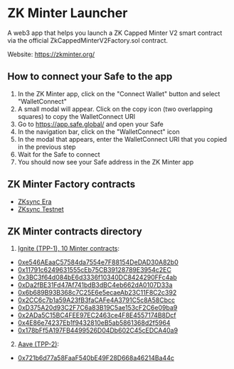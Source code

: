 # ZK Minter Launcher

A web3 app that helps you launch a ZK Capped Minter V2 smart contract via the official ZkCappedMinterV2Factory.sol contract.

Website: https://zkminter.org/ 

## How to connect your Safe to the app

1. In the ZK Minter app, click on the "Connect Wallet" button and select "WalletConnect"
2. A small modal will appear. Click on the copy icon (two overlapping squares) to copy the WalletConnect URI
3. Go to https://app.safe.global/ and open your Safe
4. In the navigation bar, click on the "WalletConnect" icon
5. In the modal that appears, enter the WalletConnect URI that you copied in the previous step
6. Wait for the Safe to connect
7. You should now see your Safe address in the ZK Minter app

## ZK Minter Factory contracts

- [ZKsync Era](https://era.zksync.network/address/0x0400E6bc22B68686Fb197E91f66E199C6b0DDD6a)
- [ZKsync Testnet](https://sepolia.explorer.zksync.io/address/0x329CE320a0Ef03F8c0E01195604b5ef7D3Fb150E)

## ZK Minter contracts directory

1. [Ignite (TPP-1), 10 Minter contracts](https://forum.zknation.io/t/tpp-001-zksync-ignite-program-the-ignite-program/168/125#capped-minters-17):
  - [0xe546AEaaC57584da7554e7F88154DeDAD30A82b0](https://era.zksync.network/address/0xe546AEaaC57584da7554e7F88154DeDAD30A82b0)
  - [0x11791c6249631555cEb75CB39128789E3954c2EC](https://era.zksync.network/address/0x11791c6249631555cEb75CB39128789E3954c2EC)
  - [0x3BC3f64d084bE6d3336f10340DC8424290FFc4ab](https://era.zksync.network/address/0x3BC3f64d084bE6d3336f10340DC8424290FFc4ab)
  - [0xDa2fBE31Fd47Af741bdB3dBC4eb662dA0107D33a](https://era.zksync.network/address/0xDa2fBE31Fd47Af741bdB3dBC4eb662dA0107D33a)
  - [0x6b689B93B368c7C25E6e5ecaeAb23C11F8C2c392](https://era.zksync.network/address/0x6b689B93B368c7C25E6e5ecaeAb23C11F8C2c392)
  - [0x2CC6c7b1a59A23fB3faCAFe4A3791C5c8A58Cbcc](https://era.zksync.network/address/0x2CC6c7b1a59A23fB3faCAFe4A3791C5c8A58Cbcc)
  - [0xD375A20d93C2F7C6a83B19C5ae153cF2C6e09ba9](https://era.zksync.network/address/0xD375A20d93C2F7C6a83B19C5ae153cF2C6e09ba9)
  - [0x2ADa5C15BC4FEE97EC2463ce4F8E4557174B8Dcf](https://era.zksync.network/address/0x2ADa5C15BC4FEE97EC2463ce4F8E4557174B8Dcf)
  - [0x4E86e74237Eb1f9432810eB5ab5861368d2f5964](https://era.zksync.network/address/0x4E86e74237Eb1f9432810eB5ab5861368d2f5964)
  - [0x178bFf5A197FB4499526D04Db602C45cEDCA40a9](https://era.zksync.network/address/0x178bFf5A197FB4499526D04Db602C45cEDCA40a9)
2. [Aave (TPP-2)](https://forum.zknation.io/t/tpp-2-aave-dao-airdrop-claim-extension-request/423#mechanic-6):
  - [0x721b6d77a58FaaF540bE49F28D668a46214Ba44c](https://explorer.zksync.io/address/0x721b6d77a58FaaF540bE49F28D668a46214Ba44c)


